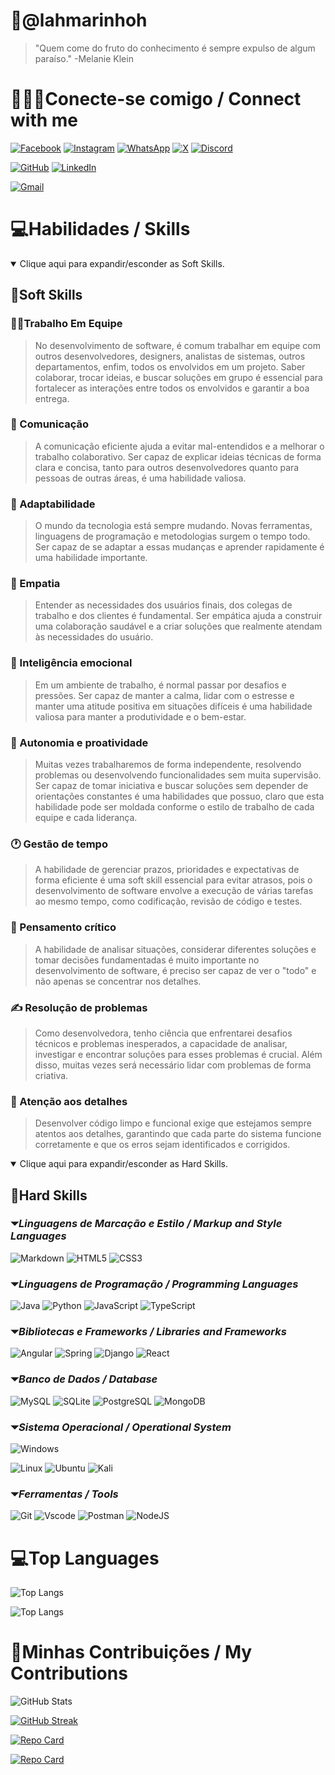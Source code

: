 # &#128211;**@lahmarinhoh**

> "Quem come do fruto do conhecimento é sempre expulso de algum paraíso."
-Melanie Klein

# &#128400;&#127998;&#128241;**Conecte-se comigo / Connect with me**

[![Facebook](https://img.shields.io/badge/Facebook-1877F2?style=for-the-badge&logo=facebook&logoColor=white)](https://www.facebook.com/profile.php?id=100069911799556/)
[![Instagram](https://img.shields.io/badge/-Instagram-%23E4405F?style=for-the-badge&logo=instagram&logoColor=white)](https://www.instagram.com/larahmarinhoh/)
[![WhatsApp](https://img.shields.io/badge/WhatsApp-25D366?style=for-the-badge&logo=whatsapp&logoColor=white)](https://wa.me/+5534997624516)
[![X](https://img.shields.io/badge/X-000?style=for-the-badge&logo=x)](https://x.com/lahmarinhoh)
[![Discord](https://img.shields.io/badge/Discord-7289DA?style=for-the-badge&logo=discord&logoColor=white)](https://discord.com/channels/lahmarinhoh/)

[![GitHub](https://img.shields.io/badge/GitHub-100000?style=for-the-badge&logo=github&logoColor=white)](https://github.com/lahmarinhoh)
[![LinkedIn](https://img.shields.io/badge/LinkedIn-0077B5?style=for-the-badge&logo=linkedin&logoColor=white)](https://www.linkedin.com/in/lara-marinho-cordeiro-b77a2b275/)

[![Gmail](https://img.shields.io/badge/Gmail-333333?style=for-the-badge&logo=gmail&logoColor=red)](mailto:laramaricordeiro@gmail.com)

# &#128187;**Habilidades / Skills**

<details open><summary>Clique aqui para expandir/esconder as Soft Skills.</summary>

## &#128194;**Soft Skills**

### &#129309;&#127997;Trabalho Em Equipe

> No desenvolvimento de software, é comum trabalhar em equipe com outros desenvolvedores, designers, analistas de sistemas, outros departamentos, enfim, todos os envolvidos em um projeto. Saber colaborar, trocar ideias, e buscar soluções em grupo é essencial para fortalecer as interações entre todos os envolvidos e garantir a boa entrega.

### &#128173; Comunicação

>A comunicação eficiente ajuda a evitar mal-entendidos e a melhorar o trabalho colaborativo. Ser capaz de explicar ideias técnicas de forma clara e concisa, tanto para outros desenvolvedores quanto para pessoas de outras áreas, é uma habilidade valiosa. 

### &#127776; Adaptabilidade

>O mundo da tecnologia está sempre mudando. Novas ferramentas, linguagens de programação e metodologias surgem o tempo todo. Ser capaz de se adaptar a essas mudanças e aprender rapidamente é uma habilidade importante.

### &#128587; Empatia

>Entender as necessidades dos usuários finais, dos colegas de trabalho e dos clientes é fundamental. Ser empática ajuda a construir uma colaboração saudável e a criar soluções que realmente atendam às necessidades do usuário.

### &#128134; Inteligência emocional

>Em um ambiente de trabalho, é normal passar por desafios e pressões. Ser capaz de manter a calma, lidar com o estresse e manter uma atitude positiva em situações difíceis é uma habilidade valiosa para manter a produtividade e o bem-estar.

### &#128583; Autonomia e proatividade

>Muitas vezes trabalharemos de forma independente, resolvendo problemas ou desenvolvendo funcionalidades sem muita supervisão. Ser capaz de tomar iniciativa e buscar soluções sem depender de orientações constantes é uma habilidades que possuo, claro que esta habilidade pode ser moldada conforme o estilo de trabalho de cada equipe e cada liderança.

### &#128336; Gestão de tempo

>A habilidade de gerenciar prazos, prioridades e expectativas de forma eficiente é uma soft skill essencial para evitar atrasos, pois o desenvolvimento de software envolve a execução de várias tarefas ao mesmo tempo, como codificação, revisão de código e testes.

### &#129504; Pensamento crítico

>A habilidade de analisar situações, considerar diferentes soluções e tomar decisões fundamentadas é muito importante no desenvolvimento de software, é preciso ser capaz de ver o "todo" e não apenas se concentrar nos detalhes.

### &#9997; Resolução de problemas

>Como desenvolvedora, tenho ciência que enfrentarei desafios técnicos e problemas inesperados, a capacidade de analisar, investigar e encontrar soluções para esses problemas é crucial. Além disso, muitas vezes será necessário lidar com problemas de forma criativa.

### &#128270; Atenção aos detalhes

>Desenvolver código limpo e funcional exige que estejamos sempre atentos aos detalhes, garantindo que cada parte do sistema funcione corretamente e que os erros sejam identificados e corrigidos.

</details>

<details open><summary>Clique aqui para expandir/esconder as Hard Skills.</summary>

## &#128194;**Hard Skills**

### &#9207;_Linguagens de Marcação e Estilo / Markup and Style Languages_

![Markdown](https://img.shields.io/badge/Markdown-000?style=for-the-badge&logo=markdown)
![HTML5](https://img.shields.io/badge/HTML5-E34F26?style=for-the-badge&logo=html5&logoColor=white)
![CSS3](https://img.shields.io/badge/CSS3-1572B6?style=for-the-badge&logo=css3&logoColor=white)


### &#9207;_Linguagens de Programação / Programming Languages_

![Java](https://img.shields.io/badge/java-%23ED8B00.svg?style=for-the-badge&logo=openjdk&logoColor=white)
![Python](https://img.shields.io/badge/python-3670A0?style=for-the-badge&logo=python&logoColor=ffdd54)
![JavaScript](https://img.shields.io/badge/JavaScript-F7DF1E?style=for-the-badge&logo=javascript&logoColor=black)
![TypeScript](https://img.shields.io/badge/TypeScript-007ACC?style=for-the-badge&logo=typescript&logoColor=white)

### &#9207;_Bibliotecas e Frameworks / Libraries and Frameworks_

![Angular](https://img.shields.io/badge/Angular-DD0031?style=for-the-badge&logo=angular&logoColor=white)
![Spring](https://img.shields.io/badge/spring-%236DB33F.svg?style=for-the-badge&logo=spring&logoColor=white)
![Django](https://img.shields.io/badge/django-%23092E20.svg?style=for-the-badge&logo=django&logoColor=white)
![React](https://img.shields.io/badge/React-20232A?style=for-the-badge&logo=react&logoColor=61DAFB)

### &#9207;_Banco de Dados / Database_

![MySQL](https://img.shields.io/badge/MySQL-00000F?style=for-the-badge&logo=mysql&logoColor=white)
![SQLite](https://img.shields.io/badge/SQLite-000?style=for-the-badge&logo=sqlite&logoColor=07405E)
![PostgreSQL](https://img.shields.io/badge/PostgreSQL-000?style=for-the-badge&logo=postgresql)
![MongoDB](https://img.shields.io/badge/MongoDB-%234ea94b.svg?style=for-the-badge&logo=mongodb&logoColor=white)

### &#9207;_Sistema Operacional / Operational System_

![Windows](https://img.shields.io/badge/Windows-000?style=for-the-badge&logo=windows&logoColor=2CA5E0)

![Linux](https://img.shields.io/badge/Linux-000?style=for-the-badge&logo=linux&logoColor=FCC624)
![Ubuntu](https://img.shields.io/badge/Ubuntu-35495E?style=for-the-badge&logo=ubuntu&logoColor=2CA5E0)
![Kali](https://img.shields.io/badge/Kali-268BEE?style=for-the-badge&logo=kalilinux&logoColor=white)

### &#9207;_Ferramentas / Tools_

![Git](https://img.shields.io/badge/GIT-E44C30?style=for-the-badge&logo=git&logoColor=white)
![Vscode](https://img.shields.io/badge/Vscode-007ACC?style=for-the-badge&logo=visual-studio-code&logoColor=white)
![Postman](https://img.shields.io/badge/Postman-FF6C37.svg?style=for-the-badge&logo=Postman&logoColor=white)
![NodeJS](https://img.shields.io/badge/node.js-6DA55F?style=for-the-badge&logo=node.js&logoColor=white)

</details>

#

# &#128187;**Top Languages**

![Top Langs](https://github-readme-stats-git-masterrstaa-rickstaa.vercel.app/api/top-langs/?username=lahmarinhoh&bg_color=ec63a1&border_color=fff&title_color=fff&text_color=FFF&hide_title=false&hide=stars)

![Top Langs](https://github-readme-stats-git-masterrstaa-rickstaa.vercel.app/api/top-langs/?username=lahmarinhoh&layout=compact&bg_color=ec63a1&border_color=fff&title_color=fff&text_color=FFF&hide_title=false&hide=stars)

# &#128214;**Minhas Contribuições / My Contributions**

![GitHub Stats](https://github-readme-stats.vercel.app/api?username=lahmarinhoh&theme=ambient_gradient)

[![GitHub Streak](https://streak-stats.demolab.com/?user=lahmarinhoh&theme=ambient-gradient)](https://git.io/streak-stats)

[![Repo Card](https://github-readme-stats.vercel.app/api/pin/?username=lahmarinhoh&repo=dio-lab-open-source&bg_color=ec63a1&border_color=fff&title_color=fff&text_color=FFF&hide_title=false&hide=stars)](https://github.com/lahmarinhoh/dio-lab-open-source)

[![Repo Card](https://github-readme-stats.vercel.app/api/pin/?username=lahmarinhoh&repo=js-developer-pokedex&bg_color=ec63a1&border_color=fff&title_color=fff&text_color=FFF&hide_title=false&hide=stars)](https://github.com/lahmarinhoh/js-developer-pokedex)
